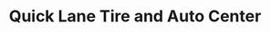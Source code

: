 ---
title: "Quick Lane Tire and Auto Center"
url: /jonesboro/quick-lane-tire-and-auto-center/
shop: car repair
---
